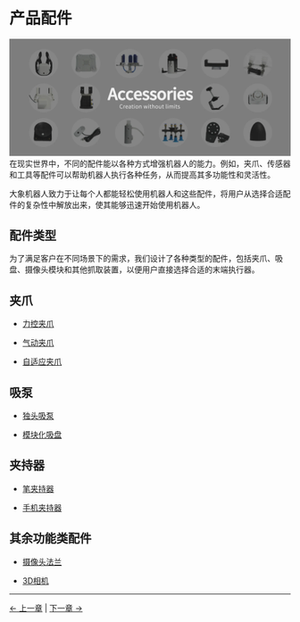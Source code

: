 # 产品配件
![pi](../../resources/1-ProductIntroduction/1.4/1.4周边配件.jpg)
在现实世界中，不同的配件能以各种方式增强机器人的能力。例如，夹爪、传感器和工具等配件可以帮助机器人执行各种任务，从而提高其多功能性和灵活性。

大象机器人致力于让每个人都能轻松使用机器人和这些配件，将用户从选择合适配件的复杂性中解放出来，使其能够迅速开始使用机器人。

## 配件类型
为了满足客户在不同场景下的需求，我们设计了各种类型的配件，包括夹爪、吸盘、摄像头模块和其他抓取装置，以便用户直接选择合适的末端执行器。

## 夹爪<br>
- [力控夹爪](./10.1-myGripperF100.md)<br>

- [气动夹爪](./10.2-PneumaticGripper.md)<br>

- [自适应夹爪](./10.3-AdaptiveGripper.md)<br>

## 吸泵<br>
- [独头吸泵](./10.6-SingleSuctionPump.md)<br>

- [模块化吸盘](./10.7-ModuleSuctionCup.md)<br>

## 夹持器<br>
- [笔夹持器](./10.9-PenHolderPro.md)<br>

- [手机夹持器](./10.4-PhoneHolderPro.md)<br>

## 其余功能类配件
- [摄像头法兰](./10.8-CameraModulePro.md)<br>

- [3D相机](./10.5-3DCamera.md)<br>

---

[← 上一章](../9-AboutUs/9.AboutUs.md) | [下一章 →](./10.1-myGripperF100.md)